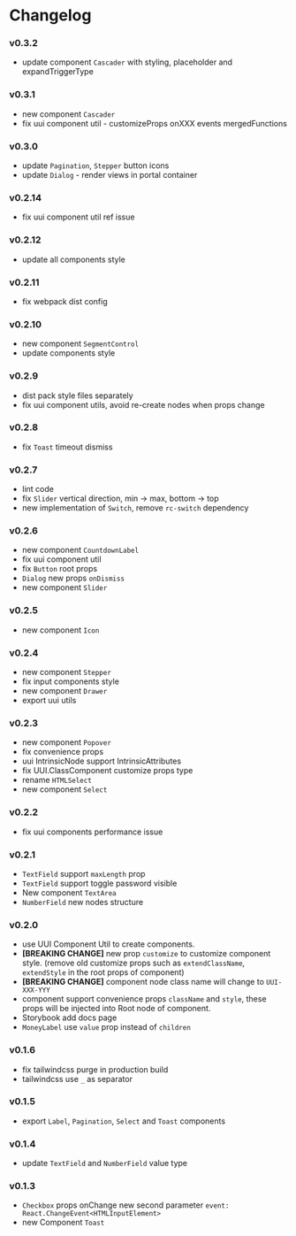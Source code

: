 # Changelog

### v0.3.2

- update component `Cascader` with styling, placeholder and expandTriggerType

### v0.3.1

- new component `Cascader`
- fix uui component util - customizeProps onXXX events mergedFunctions

### v0.3.0

- update `Pagination`, `Stepper` button icons
- update `Dialog` - render views in portal container

### v0.2.14

- fix uui component util ref issue

### v0.2.12

- update all components style

### v0.2.11

- fix webpack dist config

### v0.2.10

- new component `SegmentControl`
- update components style

### v0.2.9

- dist pack style files separately
- fix uui component utils, avoid re-create nodes when props change

### v0.2.8

- fix `Toast` timeout dismiss

### v0.2.7

- lint code
- fix `Slider` vertical direction, min -> max, bottom -> top
- new implementation of `Switch`, remove `rc-switch` dependency

### v0.2.6

- new component `CountdownLabel`
- fix uui component util
- fix `Button` root props
- `Dialog` new props `onDismiss`
- new component `Slider`

### v0.2.5

- new component `Icon`

### v0.2.4

- new component `Stepper`
- fix input components style
- new component `Drawer`
- export uui utils

### v0.2.3

- new component `Popover`
- fix convenience props
- uui IntrinsicNode support IntrinsicAttributes
- fix UUI.ClassComponent customize props type
- rename `HTMLSelect`
- new component `Select`

### v0.2.2

- fix uui components performance issue

### v0.2.1

- `TextField` support `maxLength` prop
- `TextField` support toggle password visible
- New component `TextArea`
- `NumberField` new nodes structure

### v0.2.0

- use UUI Component Util to create components.
- **\[BREAKING CHANGE\]** new prop `customize` to customize component style. (remove old customize props such as `extendClassName`, `extendStyle` in the root props of component)
- **\[BREAKING CHANGE\]** component node class name will change to `UUI-XXX-YYY`
- component support convenience props `className` and `style`, these props will be injected into Root node of component.
- Storybook add docs page
- `MoneyLabel` use `value` prop instead of `children`

### v0.1.6

- fix tailwindcss purge in production build
- tailwindcss use `_` as separator

### v0.1.5

- export `Label`, `Pagination`, `Select` and `Toast` components

### v0.1.4

- update `TextField` and `NumberField` value type

### v0.1.3

- `Checkbox` props onChange new second parameter `event: React.ChangeEvent<HTMLInputElement>`
- new Component `Toast`
